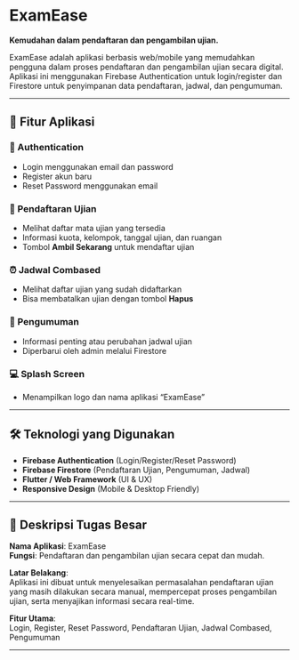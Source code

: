
# ExamEase

**Kemudahan dalam pendaftaran dan pengambilan ujian.**

ExamEase adalah aplikasi berbasis web/mobile yang memudahkan pengguna dalam proses pendaftaran dan pengambilan ujian secara digital. Aplikasi ini menggunakan Firebase Authentication untuk login/register dan Firestore untuk penyimpanan data pendaftaran, jadwal, dan pengumuman.

---

## 🧠 Fitur Aplikasi

### 🔐 Authentication
- Login menggunakan email dan password
- Register akun baru
- Reset Password menggunakan email

### 📝 Pendaftaran Ujian
- Melihat daftar mata ujian yang tersedia
- Informasi kuota, kelompok, tanggal ujian, dan ruangan
- Tombol **Ambil Sekarang** untuk mendaftar ujian

### ⏰ Jadwal Combased
- Melihat daftar ujian yang sudah didaftarkan
- Bisa membatalkan ujian dengan tombol **Hapus**

### 📢 Pengumuman
- Informasi penting atau perubahan jadwal ujian
- Diperbarui oleh admin melalui Firestore

### 💻 Splash Screen
- Menampilkan logo dan nama aplikasi “ExamEase”

---

## 🛠️ Teknologi yang Digunakan

- **Firebase Authentication** (Login/Register/Reset Password)
- **Firebase Firestore** (Pendaftaran Ujian, Pengumuman, Jadwal)
- **Flutter / Web Framework** (UI & UX)
- **Responsive Design** (Mobile & Desktop Friendly)

---

## 📌 Deskripsi Tugas Besar

**Nama Aplikasi**: ExamEase  
**Fungsi**: Pendaftaran dan pengambilan ujian secara cepat dan mudah.

**Latar Belakang**:  
Aplikasi ini dibuat untuk menyelesaikan permasalahan pendaftaran ujian yang masih dilakukan secara manual, mempercepat proses pengambilan ujian, serta menyajikan informasi secara real-time.

**Fitur Utama**:  
Login, Register, Reset Password, Pendaftaran Ujian, Jadwal Combased, Pengumuman

---